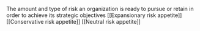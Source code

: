 The amount and type of risk an organization is ready to pursue or retain in order to achieve its strategic objectives
[[Expansionary risk appetite]]
[[Conservative risk appetite]]
[[Neutral risk appetite]]